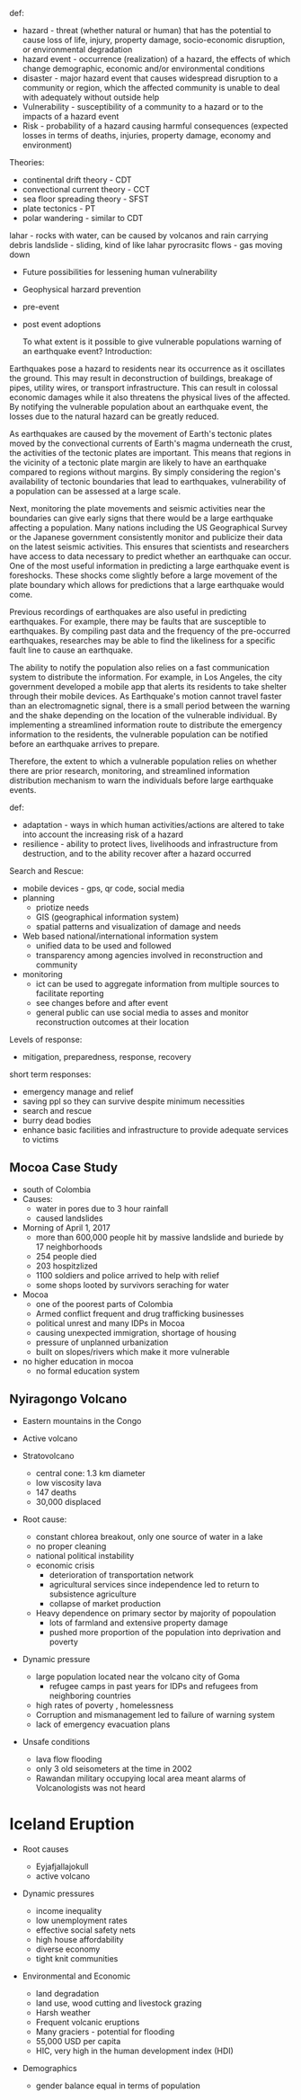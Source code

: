 def:

- hazard - threat (whether natural or human) that has the potential to cause loss of life, injury, property damage, socio-economic disruption, or environmental degradation
- hazard event - occurrence (realization) of a hazard, the effects of which change demographic, economic and/or environmental conditions
- disaster - major hazard event that causes widespread disruption to a community or region, which the affected community is unable to deal with adequately without outside help
- Vulnerability - susceptibility of a community to a hazard or to the impacts of a hazard event
- Risk - probability of a hazard causing harmful consequences (expected losses in terms of deaths, injuries, property damage, economy and environment)

Theories:
- continental drift theory - CDT
- convectional current theory - CCT
- sea floor spreading theory - SFST
- plate tectonics - PT
- polar wandering - similar to CDT

lahar - rocks with water, can be caused by volcanos and rain carrying debris
landslide - sliding, kind of like lahar
pyrocrasitc flows - gas moving down

- Future possibilities for lessening human vulnerability
- Geophysical harzard prevention
- pre-event
- post event adoptions


  To what extent is it possible to give vulnerable populations warning of an earthquake event?
  Introduction:

Earthquakes pose a hazard to residents near its occurrence as it oscillates the ground. This may result in deconstruction of buildings, breakage of pipes, utility wires, or transport infrastructure. This can result in colossal economic damages while it also threatens the physical lives of the affected. By notifying the vulnerable population about an earthquake event, the losses due to the natural hazard can be greatly reduced.

As earthquakes are caused by the movement of Earth's tectonic plates moved by the convectional currents of Earth's magma underneath the crust, the activities of the tectonic plates are important. This means that regions in the vicinity of a tectonic plate margin are likely to have an earthquake compared to regions without margins. By simply considering the region's availability of tectonic boundaries that lead to earthquakes, vulnerability of a population can be assessed at a large scale.

Next, monitoring the plate movements and seismic activities near the boundaries can give early signs that there would be a large earthquake affecting a population. Many nations including the US Geographical Survey or the Japanese government consistently monitor and publicize their data on the latest seismic activities. This ensures that scientists and researchers have access to data necessary to predict whether an earthquake can occur. One of the most useful information in predicting a large earthquake event is foreshocks. These shocks come slightly before a large movement of the plate boundary which allows for predictions that a large earthquake would come.

Previous recordings of earthquakes are also useful in predicting earthquakes. For example, there may be faults that are susceptible to earthquakes. By compiling past data and the frequency of the pre-occurred earthquakes, researches may be able to find the likeliness for a specific fault line to cause an earthquake.

The ability to notify the population also relies on a fast communication system to distribute the information. For example, in Los Angeles, the city government developed a mobile app that alerts its residents to take shelter through their mobile devices. As Earthquake's motion cannot travel faster than an electromagnetic signal, there is a small period between the warning and the shake depending on the location of the vulnerable individual. By implementing a streamlined information route to distribute the emergency information to the residents, the vulnerable population can be notified before an earthquake arrives to prepare.

Therefore, the extent to which a vulnerable population relies on whether there are prior research, monitoring, and streamlined information distribution mechanism to warn the individuals before large earthquake events.

def:
- adaptation - ways in which human activities/actions are altered to take into account the increasing risk of a hazard
- resilience - ability to protect lives, livelihoods and infrastructure from destruction, and to the ability recover after a hazard occurred


Search and Rescue:
- mobile devices - gps, qr code, social media
- planning  
  - priotize needs
  - GIS (geographical information system)
  - spatial patterns and visualization of damage and needs
- Web based national/international information system
  - unified data to be used and followed
  - transparency among agencies involved in reconstruction and community
- monitoring
  - ict can be used to aggregate information from multiple sources to facilitate reporting
  - see changes before and after event
  - general public can use social media to asses and monitor reconstruction outcomes at their location

Levels of response:
- mitigation, preparedness, response, recovery

short term responses:
- emergency manage and relief
- saving ppl so they can survive despite minimum necessities
- search and rescue
- burry dead bodies
- enhance basic facilities and infrastructure to provide adequate services to victims


## Mocoa Case Study
- south of Colombia
- Causes:
  - water in pores due to 3 hour rainfall 
  - caused landslides 
- Morning of April 1, 2017
  - more than 600,000 people hit by massive landslide and buriede by 17 neighborhoods 
  - 254 people died 
  - 203 hospitzlized 
  - 1100 soldiers and police arrived to help with relief 
  - some shops looted by survivors seraching for water 
- Mocoa
  - one of the poorest parts of Colombia 
  - Armed conflict frequent and drug trafficking businesses 
  - political unrest and many IDPs in Mocoa
  - causing unexpected immigration, shortage of housing
  - pressure of unplanned urbanization 
  - built on slopes/rivers which make it more vulnerable
- no higher education in mocoa 
  - no formal education system 

## Nyiragongo Volcano
- Eastern mountains in the Congo
- Active volcano
- Stratovolcano
  - central cone: 1.3 km diameter 
  - low viscosity lava 
  - 147 deaths 
  - 30,000 displaced 
- Root cause: 
  - constant chlorea breakout, only one source of water in a lake 
  - no proper cleaning 
  - national political instability 
  - economic crisis
    - deterioration of transportation network 
    - agricultural services since independence led to return to subsistence agriculture
    - collapse of market production 
  - Heavy dependence on primary sector by majority of popoulation
    - lots of farmland and extensive property damage 
    - pushed more proportion of the population into deprivation and poverty 

- Dynamic pressure
  - large population located near the volcano city of Goma
    - refugee camps in past years for IDPs and refugees from neighboring countries 
  - high rates of poverty , homelessness
  - Corruption and mismanagement led to failure of warning system 
  - lack of emergency evacuation plans 
- Unsafe conditions
  - lava flow flooding
  - only 3 old seisometers at the time in 2002
  - Rawandan military occupying local area meant alarms of Volcanologists was not heard

# Iceland Eruption
- Root causes
	- Eyjafjallajokull
	- active volcano

- Dynamic pressures
	- income inequality 
	- low unemployment rates
	- effective social safety nets
	- high house affordability
	- diverse economy
	- tight knit communities
- Environmental and Economic
	- land degradation 
	- land use, wood cutting and livestock grazing
	- Harsh weather
	- Frequent volcanic eruptions
	- Many graciers - potential for flooding 
	- 55,000 USD per capita
	- HIC, very high in the human development index (HDI)

- Demographics
  - gender balance equal in terms of population
